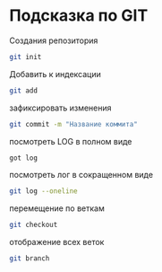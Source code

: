 # Подсказка по GIT

Создания репозитория
```sh
git init
```
Добавить к индексации
```sh
git add
```
зафиксировать изменения
```sh
git commit -m "Название коммита"
```
посмотреть LOG в полном виде
```sh
got log
```
посмотреть лог в сокращенном виде
```sh
git log --oneline
```

перемещение по веткам 
```sh
git checkout
```

отображение всех веток
```sh
git branch 
```
 
